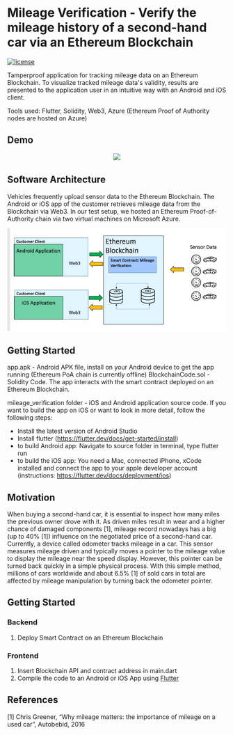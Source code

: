 # Mileage Verification - Verify the mileage history of a second-hand car via an Ethereum Blockchain  
[![license](https://img.shields.io/github/license/mashape/apistatus.svg)](LICENSE)

Tamperproof application for tracking mileage data on an Ethereum Blockchain. To visualize tracked mileage data's validity, results are presented to the application user in an intuitive way with an Android and iOS client.

Tools used: Flutter, Solidity, Web3, Azure (Ethereum Proof of Authority nodes are hosted on Azure)

## Demo

<p align="center"><img src="media/Mileage-verification-process-flow.gif" width="300"\> </p>




## Software Architecture

Vehicles frequently upload sensor data to the Ethereum Blockchain. The Android or iOS app of the customer retrieves mileage data from the Blockchain via Web3. In our test setup, we hosted an Ethereum Proof-of-Authority chain via two virtual machines on Microsoft Azure.

<p align="center"><img src="media/sw architecture.jpg"\></p>

## Getting Started

app.apk - Android APK file, install on your Android device to get the app running (Ethereum PoA chain is currently offline)
BlockchainCode.sol - Solidity Code. The app interacts with the smart contract deployed on an Ethereum Blockchain.

mileage_verification folder - iOS and Android application source code. If you want to build the app on iOS or want to look in more detail, follow the following steps:

- Install the latest version of Android Studio
- Install flutter (https://flutter.dev/docs/get-started/install)
- to build Android app: Navigate to source folder in terminal, type flutter run
- to build the iOS app: You need a Mac, connected iPhone, xCode installed and connect the app to your apple developer account (instructions: https://flutter.dev/docs/deployment/ios)


## Motivation

When buying a second-hand car, it is essential to inspect how many miles the previous owner drove with it. As driven miles result in wear and a higher chance of damaged components [1], mileage record nowadays has a big (up to 40% [1]) influence on the negotiated price of a second-hand car. Currently, a device called odometer tracks mileage in a car. This sensor measures mileage driven and typically moves a pointer to the mileage value to display the mileage near the speed display. However, this pointer can be turned back quickly in a simple physical process. With this simple method, millions of cars worldwide and about 6.5% [1] of sold cars in total are affected by mileage manipulation by turning back the odometer pointer.

## Getting Started

### Backend
1. Deploy Smart Contract on an Ethereum Blockchain

### Frontend
1. Insert Blockchain API and contract address in main.dart
2. Compile the code to an Android or iOS App using [Flutter](https://flutter.dev/docs/get-started/install)

## References 
[1] Chris Greener, “Why mileage matters: the importance of mileage on a used car”, Autobebid, 2016



